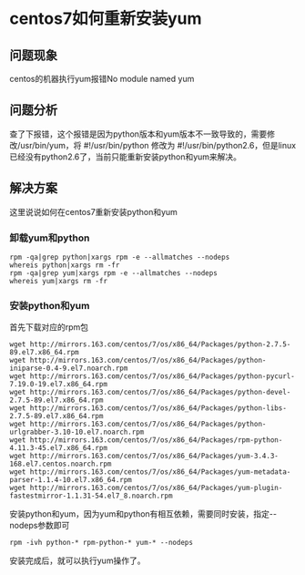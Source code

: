 # centos7如何重新安装yum

## 问题现象

centos的机器执行yum报错No module named yum

## 问题分析

查了下报错，这个报错是因为python版本和yum版本不一致导致的，需要修改/usr/bin/yum，将 #!/usr/bin/python 修改为 #!/usr/bin/python2.6，但是linux已经没有python2.6了，当前只能重新安装python和yum来解决。

## 解决方案

这里说说如何在centos7重新安装python和yum

### 卸载yum和python

```
rpm -qa|grep python|xargs rpm -e --allmatches --nodeps
whereis python|xargs rm -fr
rpm -qa|grep yum|xargs rpm -e --allmatches --nodeps
whereis yum|xargs rm -fr
```

### 安装python和yum

首先下载对应的rpm包

```
wget http://mirrors.163.com/centos/7/os/x86_64/Packages/python-2.7.5-89.el7.x86_64.rpm 
wget http://mirrors.163.com/centos/7/os/x86_64/Packages/python-iniparse-0.4-9.el7.noarch.rpm  
wget http://mirrors.163.com/centos/7/os/x86_64/Packages/python-pycurl-7.19.0-19.el7.x86_64.rpm
wget http://mirrors.163.com/centos/7/os/x86_64/Packages/python-devel-2.7.5-89.el7.x86_64.rpm
wget http://mirrors.163.com/centos/7/os/x86_64/Packages/python-libs-2.7.5-89.el7.x86_64.rpm
wget http://mirrors.163.com/centos/7/os/x86_64/Packages/python-urlgrabber-3.10-10.el7.noarch.rpm
wget http://mirrors.163.com/centos/7/os/x86_64/Packages/rpm-python-4.11.3-45.el7.x86_64.rpm 
wget http://mirrors.163.com/centos/7/os/x86_64/Packages/yum-3.4.3-168.el7.centos.noarch.rpm 
wget http://mirrors.163.com/centos/7/os/x86_64/Packages/yum-metadata-parser-1.1.4-10.el7.x86_64.rpm 
wget http://mirrors.163.com/centos/7/os/x86_64/Packages/yum-plugin-fastestmirror-1.1.31-54.el7_8.noarch.rpm
```

安装python和yum，因为yum和python有相互依赖，需要同时安装，指定--nodeps参数即可

```
rpm -ivh python-* rpm-python-* yum-* --nodeps
```

安装完成后，就可以执行yum操作了。